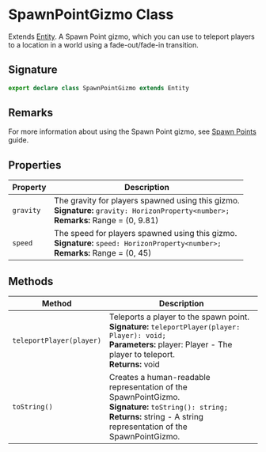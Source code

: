 # SpawnPointGizmo Class

Extends [Entity](https://developers.meta.com/horizon-worlds/reference/2.0.0/core_entity). A Spawn Point gizmo, which you can use to teleport players to a location in a world using a fade-out/fade-in transition.

## Signature

```typescript
export declare class SpawnPointGizmo extends Entity
```

## Remarks

For more information about using the Spawn Point gizmo, see [Spawn Points](https://developers.meta.com/horizon-worlds/learn/documentation/tutorials/multiplayer-lobby-tutorial/module-5-entering-the-match) guide.

## Properties

| Property | Description |
| --- | --- |
| `gravity` | The gravity for players spawned using this gizmo.<br/>**Signature:** `gravity: HorizonProperty<number>;`<br/>**Remarks:** Range = (0, 9.81) |
| `speed` | The speed for players spawned using this gizmo.<br/>**Signature:** `speed: HorizonProperty<number>;`<br/>**Remarks:** Range = (0, 45) |

## Methods

| Method | Description |
| --- | --- |
| `teleportPlayer(player)` | Teleports a player to the spawn point.<br/>**Signature:** `teleportPlayer(player: Player): void;`<br/>**Parameters:** player: Player - The player to teleport.<br/>**Returns:** void |
| `toString()` | Creates a human-readable representation of the SpawnPointGizmo.<br/>**Signature:** `toString(): string;`<br/>**Returns:** string - A string representation of the SpawnPointGizmo. |